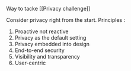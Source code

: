 Way to tacke [[Privacy challenge]]

Consider privacy right from the start. Principles : 
1. Proactive not reactive
2. Privacy as the default setting 
3. Privacy embedded into design 
4. End-to-end security 
5. Visibility and transparency
6. User-centric